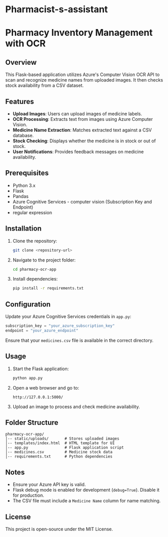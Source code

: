 # Pharmacist-s-assistant
# Pharmacy Inventory Management with OCR

## Overview
This Flask-based application utilizes Azure's Computer Vision OCR API to scan and recognize medicine names from uploaded images. It then checks stock availability from a CSV dataset.

## Features
- **Upload Images**: Users can upload images of medicine labels.
- **OCR Processing**: Extracts text from images using Azure Computer Vision.
- **Medicine Name Extraction**: Matches extracted text against a CSV database.
- **Stock Checking**: Displays whether the medicine is in stock or out of stock.
- **User Notifications**: Provides feedback messages on medicine availability.

## Prerequisites
- Python 3.x
- Flask
- Pandas
- Azure Cognitive Services - computer vision (Subscription Key and Endpoint)
- regular expression

## Installation
1. Clone the repository:
   ```sh
   git clone <repository-url>
   ```
2. Navigate to the project folder:
   ```sh
   cd pharmacy-ocr-app
   ```
3. Install dependencies:
   ```sh
   pip install -r requirements.txt
   ```

## Configuration
Update your Azure Cognitive Services credentials in `app.py`:
```python
subscription_key = "your_azure_subscription_key"
endpoint = "your_azure_endpoint"
```
Ensure that your `medicines.csv` file is available in the correct directory.

## Usage
1. Start the Flask application:
   ```sh
   python app.py
   ```
2. Open a web browser and go to:
   ```
   http://127.0.0.1:5000/
   ```
3. Upload an image to process and check medicine availability.

## Folder Structure
```
pharmacy-ocr-app/
│-- static/uploads/       # Stores uploaded images
│-- templates/index.html  # HTML template for UI
│-- app.py                # Flask application script
│-- medicines.csv         # Medicine stock data
│-- requirements.txt      # Python dependencies
```

## Notes
- Ensure your Azure API key is valid.
- Flask debug mode is enabled for development (`debug=True`). Disable it for production.
- The CSV file must include a `Medicine Name` column for name matching.

## License
This project is open-source under the MIT License.

